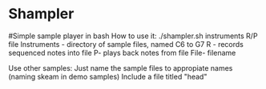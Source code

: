# Shampler
#Simple sample player in bash
How to use it:
	./shampler.sh instruments R/P file
	Instruments - directory of sample files, named C6 to G7
	R - records sequenced notes into file
	P- plays back notes from file
	File- filename
  
  
  Use other samples:
  Just name the sample files to appropiate names (naming skeam in demo samples)
  Include a file titled "head"
  
